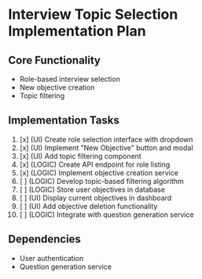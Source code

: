 # Interview Topic Selection Implementation Plan

## Core Functionality
- Role-based interview selection
- New objective creation
- Topic filtering

## Implementation Tasks
1. [x] (UI) Create role selection interface with dropdown
2. [x] (UI) Implement "New Objective" button and modal
3. [x] (UI) Add topic filtering component
4. [x] (LOGIC) Create API endpoint for role listing
5. [x] (LOGIC) Implement objective creation service
6. [ ] (LOGIC) Develop topic-based filtering algorithm
7. [ ] (LOGIC) Store user objectives in database
8. [ ] (UI) Display current objectives in dashboard
9. [ ] (UI) Add objective deletion functionality
10. [ ] (LOGIC) Integrate with question generation service

## Dependencies
- User authentication
- Question generation service